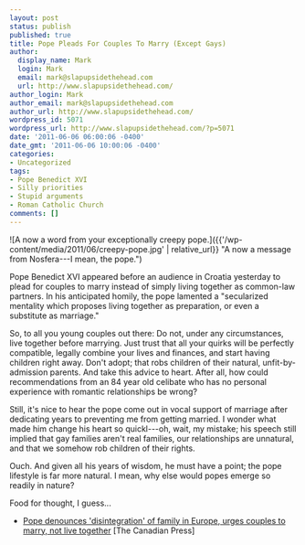 ```yaml
---
layout: post
status: publish
published: true
title: Pope Pleads For Couples To Marry (Except Gays)
author:
  display_name: Mark
  login: Mark
  email: mark@slapupsidethehead.com
  url: http://www.slapupsidethehead.com/
author_login: Mark
author_email: mark@slapupsidethehead.com
author_url: http://www.slapupsidethehead.com/
wordpress_id: 5071
wordpress_url: http://www.slapupsidethehead.com/?p=5071
date: '2011-06-06 06:00:06 -0400'
date_gmt: '2011-06-06 10:00:06 -0400'
categories:
- Uncategorized
tags:
- Pope Benedict XVI
- Silly priorities
- Stupid arguments
- Roman Catholic Church
comments: []
---
```

![A now a word from your exceptionally creepy pope.]({{'/wp-content/media/2011/06/creepy-pope.jpg' | relative_url}} "A now a message from Nosfera---I mean, the pope.")

Pope Benedict XVI appeared before an audience in Croatia yesterday to plead for couples to marry instead of simply living together as common-law partners. In his anticipated homily, the pope lamented a "secularized mentality which proposes living together as preparation, or even a substitute as marriage."

So, to all you young couples out there: Do not, under any circumstances, live together before marrying. Just trust that all your quirks will be perfectly compatible, legally combine your lives and finances, and start having children right away. Don't adopt; that robs children of their natural, unfit-by-admission parents. And take this advice to heart. After all, how could recommendations from an 84 year old celibate who has no personal experience with romantic relationships be wrong?

Still, it's nice to hear the pope come out in vocal support of marriage after dedicating years to preventing me from getting married. I wonder what made him change his heart so quickl---oh, wait, my mistake; his speech still implied that gay families aren't real families, our relationships are unnatural, and that we somehow rob children of their rights.

Ouch. And given all his years of wisdom, he must have a point; the pope lifestyle is far more natural. I mean, why else would popes emerge so readily in nature?

Food for thought, I guess...

- [Pope denounces 'disintegration' of family in Europe, urges couples to marry, not live together](http://www.google.com/hostednews/canadianpress/article/ALeqM5gc7k8T8PsQXt4MRdWz-Lzg4S1mKg?docId=7057717) [The Canadian Press]
